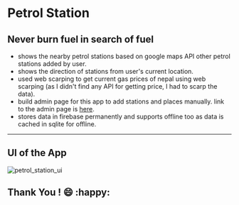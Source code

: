 # Petrol Station
Never burn fuel in search of fuel
------

- shows the nearby petrol stations based on google maps API other petrol stations added by user.
- shows the direction of stations from user's current location.
- used web scarping to get current gas prices of nepal using web scarping (as I didn't find any API for getting price, I had to scarp the data). 
- build admin page for this app to add stations and places manually. link to the admin page is [here](https://github.com/walkeratmind/petrol_station-admin).
- stores data in firebase permanently and supports offline too as data is cached in sqlite for offline.

---

## UI of the App

![petrol_station_ui](assets/petrol_station_ui.png)

## Thank You ! :smile: :happy:

